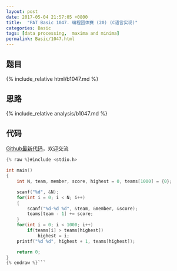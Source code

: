 ```yaml
---
layout: post
date: 2017-05-04 21:57:05 +0800
title:  "PAT Basic 1047. 编程团体赛 (20) (C语言实现)"
categories: Basic
tags: [data processing,  maxima and minima]
permalink: Basic/1047.html
---
```


## 题目

{% include_relative html/b1047.md %}

## 思路

{% include_relative analysis/b1047.md %}

## 代码

[Github最新代码](https://github.com/OliverLew/PAT/blob/master/PATBasic/1047.c)，欢迎交流

```c
{% raw %}#include <stdio.h>

int main()
{
    int N, team, member, score, highest = 0, teams[1000] = {0};

    scanf("%d", &N);
    for(int i = 0; i < N; i++)
    {
        scanf("%d-%d %d", &team, &member, &score);
        teams[team - 1] += score;
    }
    for(int i = 0; i < 1000; i++)
        if(teams[i] > teams[highest])
            highest = i;
    printf("%d %d", highest + 1, teams[highest]);

    return 0;
}
{% endraw %}```